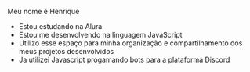 Meu nome é Henrique

- Estou estudando na Alura
- Estou me desenvolvendo na linguagem JavaScript
- Utilizo esse espaço para minha organização e compartilhamento dos meus projetos desenvolvidos
- Ja utilizei Javascript progamando bots para a plataforma Discord
